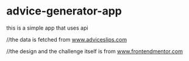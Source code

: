 # advice-generator-app

this is a simple app that uses api

//the data is fetched from www.adviceslips.com

//the design and the challenge itself is from www.frontendmentor.com
